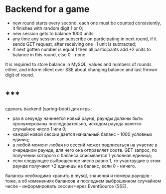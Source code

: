 # Backend for a game

* new round starts every second, each one must be counted consistently, it finishes with 
    random digit 1 or 0;
* new session gets to balance 1000 units;
* any time any session can subscribe on participating in next round, if it sends GET request, 
    after receiving one -1 unit is subtracted;
* if next gotten number is equal 1 then all participants add +2 units to balance in this round,
    else 0 - none

It is required to store balance in MySQL, values and numbers of rounds either,
and inform client over SSE about changing balance and last thrown digit of round.

# ***

сделать backend (spring-boot) для игры:

- раз в секунду начинется новый раунд, раунды должны быть пронумерованы последовательно, исходом 
    раунда явлется случайное число 1 или 0;
- каждой новой сессии дается начальный баланс - 1000 условных единиц;
- в любой момент любая из сессий может подписаться на участие в очередном раунде, для чего она отправляет 
    соотв. GET запрос, по получении которого с баланса списывается 1 условная единица;
- если следующее выброшенное число равно 1, то участвущие в этом раунде получают +2 единицы на 
    баланс, если 0 - ничего.

балансы необходимо хранить в mysql, значения и номера раундов - тоже, а об изменениях балансов и 
последнем выброшенном случайном числе - информировать сессии через EventSource (SSE).

